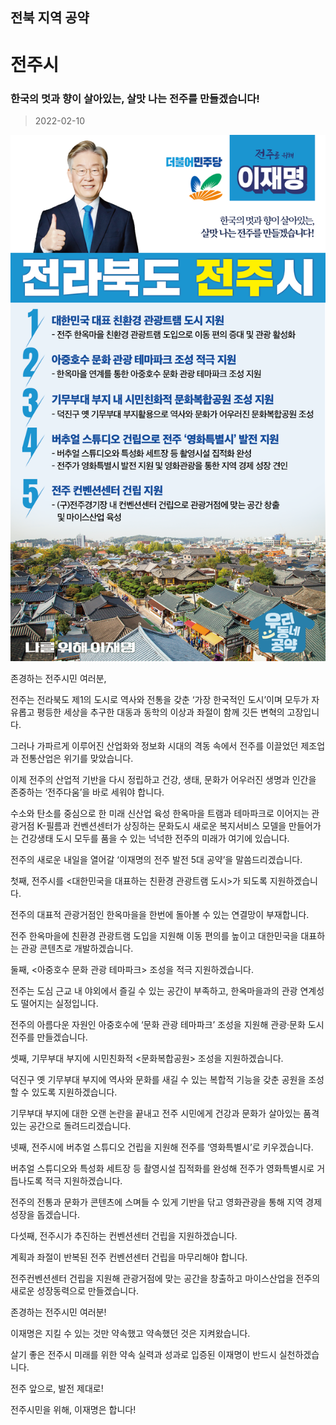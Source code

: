 ## 전북 지역 공약

# 전주시

### 한국의 멋과 향이 살아있는, 살맛 나는 전주를 만들겠습니다!
> 2022-02-10

![전주시 지역공약](./005_013_012.png)

존경하는 전주시민 여러분,

 

전주는 전라북도 제1의 도시로 역사와 전통을 갖춘 ‘가장 한국적인 도시’이며 모두가 자유롭고 평등한 세상을 추구한 대동과 동학의 이상과 좌절이 함께 깃든 변혁의 고장입니다.

 

그러나 가파르게 이루어진 산업화와 정보화 시대의 격동 속에서 전주를 이끌었던 제조업과 전통산업은 위기를 맞았습니다.

이제 전주의 산업적 기반을 다시 정립하고 건강, 생태, 문화가 어우러진 생명과 인간을 존중하는 ‘전주다움’을 바로 세워야 합니다.

 

수소와 탄소를 중심으로 한 미래 신산업 육성 한옥마을 트램과 테마파크로 이어지는 관광거점 K-필름과 컨벤션센터가 상징하는 문화도시 새로운 복지서비스 모델을 만들어가는 건강생태 도시 모두를 품을 수 있는 넉넉한 전주의 미래가 여기에 있습니다.

 

전주의 새로운 내일을 열어갈 ‘이재명의 전주 발전 5대 공약’을 말씀드리겠습니다.

 

첫째, 전주시를 <대한민국을 대표하는 친환경 관광트램 도시>가 되도록 지원하겠습니다. 




전주의 대표적 관광거점인 한옥마을을 한번에 돌아볼 수 있는 연결망이 부재합니다. 

전주 한옥마을에 친환경 관광트램 도입을 지원해 이동 편의를 높이고 대한민국을 대표하는 관광 콘텐츠로 개발하겠습니다.

 

둘째, <아중호수 문화 관광 테마파크> 조성을 적극 지원하겠습니다.




전주는 도심 근교 내 야외에서 즐길 수 있는 공간이 부족하고, 한옥마을과의 관광 연계성도 떨어지는 실정입니다. 

전주의 아름다운 자원인 아중호수에 ‘문화 관광 테마파크’ 조성을 지원해 관광·문화 도시 전주를 만들겠습니다.

 

셋째, 기무부대 부지에 시민친화적 <문화복합공원> 조성을 지원하겠습니다.




덕진구 옛 기무부대 부지에 역사와 문화를 새길 수 있는 복합적 기능을 갖춘 공원을 조성할 수 있도록 지원하겠습니다. 

기무부대 부지에 대한 오랜 논란을 끝내고 전주 시민에게 건강과 문화가 살아있는 품격있는 공간으로 돌려드리겠습니다.

 

넷째, 전주시에 버추얼 스튜디오 건립을 지원해 전주를 ‘영화특별시’로 키우겠습니다.




버추얼 스튜디오와 특성화 세트장 등 촬영시설 집적화를 완성해 전주가 영화특별시로 거듭나도록 적극 지원하겠습니다. 

전주의 전통과 문화가 콘텐츠에 스며들 수 있게 기반을 닦고 영화관광을 통해 지역 경제 성장을 돕겠습니다.

 

다섯째, 전주시가 추진하는 컨벤션센터 건립을 지원하겠습니다. 




계획과 좌절이 반복된 전주 컨벤션센터 건립을 마무리해야 합니다.  

전주컨벤션센터 건립을 지원해 관광거점에 맞는 공간을 창출하고 마이스산업을 전주의 새로운 성장동력으로 만들겠습니다. 

 

 

존경하는 전주시민 여러분!

 

이재명은 지킬 수 있는 것만 약속했고 약속했던 것은 지켜왔습니다.

살기 좋은 전주시 미래를 위한 약속 실력과 성과로 입증된 이재명이 반드시 실천하겠습니다.

 

전주 앞으로, 발전 제대로!

전주시민을 위해, 이재명은 합니다!

						